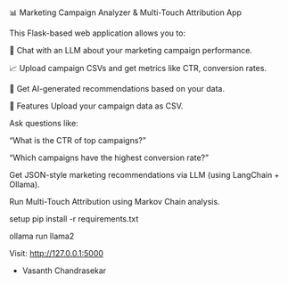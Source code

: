 📊 Marketing Campaign Analyzer & Multi-Touch Attribution App

This Flask-based web application allows you to:

🧠 Chat with an LLM about your marketing campaign performance.

📈 Upload campaign CSVs and get metrics like CTR, conversion rates.

🧠 Get AI-generated recommendations based on your data.

🚀 Features
Upload your campaign data as CSV.

Ask questions like:

“What is the CTR of top campaigns?”

“Which campaigns have the highest conversion rate?”

Get JSON-style marketing recommendations via LLM (using LangChain + Ollama).

Run Multi-Touch Attribution using Markov Chain analysis.

setup 
pip install -r requirements.txt

ollama run llama2

Visit: http://127.0.0.1:5000

- Vasanth Chandrasekar
